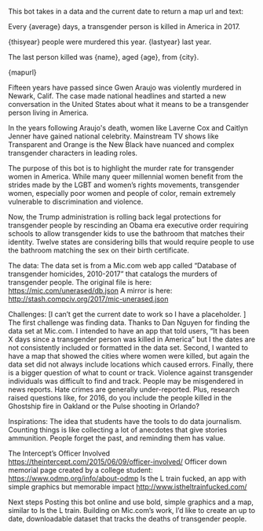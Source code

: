 This bot takes in a data and the current date to return a map url and text: 

Every {average} days, a transgender person is killed in America in 2017.

{thisyear} people were murdered this year. {lastyear} last year.

The last person killed was {name}, aged {age}, from {city}.

{mapurl}


Fifteen years have passed since Gwen Araujo was violently murdered in Newark, Calif. The case made national headlines and started a new conversation in the United States about what it means to be a transgender person living in America.

In the years following Araujo's death, women like Laverne Cox  and Caitlyn Jenner have gained national celebrity. Mainstream TV shows like Transparent and Orange is the New Black have nuanced and complex transgender characters in leading roles.

The purpose of this bot is to highlight the murder rate for transgender women in America. While many queer millennial women benefit from the strides made by the LGBT and women’s rights movements, transgender women, especially poor women and people of color, remain extremely vulnerable to discrimination and violence.

Now, the Trump administration is rolling back legal protections for transgender people by rescinding an Obama era executive order requiring schools to allow transgender kids to use the bathroom that matches their identity.  Twelve states are considering bills that would require people to use the bathroom matching the sex on their birth certificate.

The data:
The data set is from a Mic.com web app called “Database of transgender homicides, 2010-2017” that catalogs the murders of transgender people.
The original file is here: https://mic.com/unerased/db.json
A mirror is here:
http://stash.compciv.org/2017/mic-unerased.json

Challenges: 
[I can’t get the current date to work so I have a placeholder. ]
The first challenge was finding data. Thanks to Dan Nguyen for finding the data set at Mic.com.
I intended to have an app that told users, “It has been X days since a transgender person was killed in America” but I the dates are not consistently included or formatted in the data set. Second, I wanted to have a map that showed the cities where women were killed, but again the data set did not always include locations which caused errors.
Finally, there is a bigger question of what to count or track. Violence against transgender individuals was difficult to find and track. People may be misgendered in news reports. Hate crimes are generally under-reported.
Plus, research raised questions like, for 2016, do you include the people killed in the Ghostship fire in Oakland or the Pulse shooting in Orlando?

Inspirations: 
The idea that students have the tools to do data journalism. Counting things is like collecting a lot of anecdotes that give stories ammunition.  People forget the past, and reminding them has value.

The Intercept’s Officer Involved  https://theintercept.com/2015/06/09/officer-involved/
Officer down memorial page created by a college student: https://www.odmp.org/info/about-odmp
Is the L train fucked, an app with simple graphics but memorable impact http://www.istheltrainfucked.com/

Next steps
Posting this bot online and use bold, simple graphics and a map, similar to Is the L train.
Building on Mic.com’s work, I’d like to create an up to date, downloadable dataset that tracks the deaths of transgender people.
